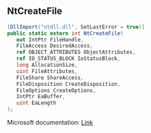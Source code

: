 ## NtCreateFile

```csharp
[DllImport("ntdll.dll", SetLastError = true)]
public static extern int NtCreateFile(
   out IntPtr FileHandle,
   FileAccess DesiredAccess,
   ref OBJECT_ATTRIBUTES ObjectAttributes,
   ref IO_STATUS_BLOCK IoStatusBlock,
   long AllocationSize,
   uint FileAttributes,
   FileShare ShareAccess,
   FileDisposition CreateDisposition,
   FileOptions CreateOptions,
   IntPtr EaBuffer,
   uint EaLength
);
```

Microsoft documentation: [Link](https://docs.microsoft.com/en-us/windows/win32/api/winternl/nf-winternl-ntcreatefile)
